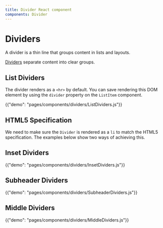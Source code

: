 ```yaml
---
title: Divider React component
components: Divider
---
```


# Dividers

<p class="description">A divider is a thin line that groups content in lists and layouts.</p>

[Dividers](https://material.io/design/components/dividers.html) separate content into clear groups.

## List Dividers

The divider renders as a `<hr>` by default.
You can save rendering this DOM element by using the `divider` property on the `ListItem` component.

{{"demo": "pages/components/dividers/ListDividers.js"}}

## HTML5 Specification

We need to make sure the `Divider` is rendered as a `li` to match the HTML5 specification.
The examples below show two ways of achieving this.

## Inset Dividers

{{"demo": "pages/components/dividers/InsetDividers.js"}}

## Subheader Dividers

{{"demo": "pages/components/dividers/SubheaderDividers.js"}}

## Middle Dividers

{{"demo": "pages/components/dividers/MiddleDividers.js"}}
